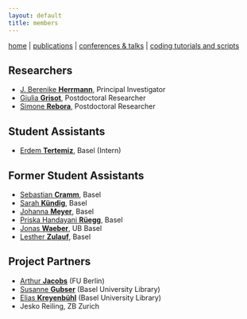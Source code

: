 ```yaml
---
layout: default
title: members
---
```


[home](index.md) | [publications](publications.md) | [conferences & talks](conf_talks.md) | [coding tutorials and scripts](sa_coding.md)

## Researchers
  - [J. Berenike **Herrmann**](https://jberenike.github.io/), Principal Investigator
  - [Giulia **Grisot**](https://giuliagrisot.github.io/), Postdoctoral Researcher
  - [Simone **Rebora**](https://github.com/SimoneRebora/), Postdoctoral Researcher

## Student Assistants
  - [Erdem **Tertemiz**](), Basel (Intern)

## Former Student Assistants
  - [Sebastian **Cramm**](), Basel
  - [Sarah **Kündig**](), Basel
  - [Johanna **Meyer**](), Basel
  - [Priska Handayani **Rüegg**](), Basel
  - [Jonas **Waeber**](), UB Basel
  - [Lesther **Zulauf**](https://dhlab.philhist.unibas.ch/en/persons/lesther-zulauf-bal-ut/), Basel

## Project Partners
  - [Arthur **Jacobs**](http://www.loe.fu-berlin.de/en/dine/people/directors/jacobs.html) (FU Berlin)
  - [Susanne **Gubser**]() (Basel University Library)
  - [Elias **Kreyenbühl**]() (Basel University Library)
  - Jesko Reiling, ZB Zurich

